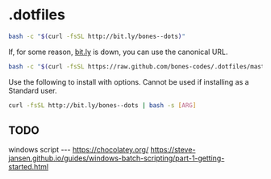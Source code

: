 .dotfiles
=========
```sh
bash -c "$(curl -fsSL http://bit.ly/bones--dots)"
```

If, for some reason, [bit.ly](https://bit.ly/) is down, you can use the canonical URL.

```sh
bash -c "$(curl -fsSL https://raw.github.com/bones-codes/.dotfiles/master/bin/dotfiles)"
```

Use the following to install with options. Cannot be used if installing as a Standard user.
```sh
curl -fsSL http://bit.ly/bones--dots | bash -s [ARG]
```

TODO
----
windows script --- 
    https://chocolatey.org/
    https://steve-jansen.github.io/guides/windows-batch-scripting/part-1-getting-started.html

